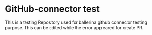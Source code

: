 # GitHub-connector test
This is a testing Repository used for ballerina github connector testing purpose. This can be edited while the error appreared for create PR.
